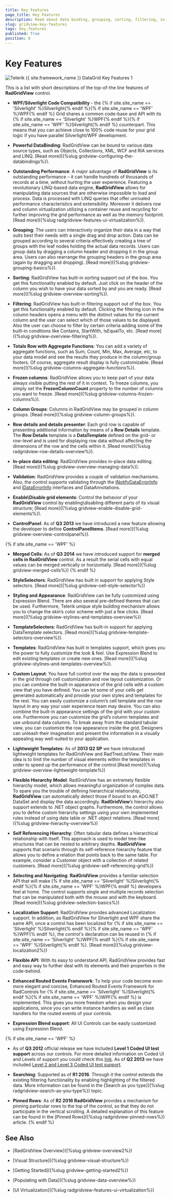 ```yaml
---
title: Key Features
page_title: Key Features
description: Read about data binding, grouping, sorting, filtering, in-place editing, frozen columns and many other key features of RadGridView - Telerik's {{ site.framework_name }} DataGrid.
slug: gridview-key-features
tags: key,features
published: True
position: 0
---
```


# Key Features

![Telerik {{ site.framework_name }} DataGrid Key Features 1](images/RadGridView_KeyFeatures_1.png)

This is a list with short descriptions of the top-of-the line features of __RadGridView__ control.
        
* __WPF/Silverlight Code Compatibility__ - the {% if site.site_name == 'Silverlight' %}Silverlight{% endif %}{% if site.site_name == 'WPF' %}WPF{% endif %} Grid shares a common code-base and API with its {% if site.site_name == 'Silverlight' %}WPF{% endif %}{% if site.site_name == 'WPF' %}Silverlight{% endif %} counterpart. This means that you can achieve close to 100% code reuse for your grid logic if you have parallel Silverlight/WPF development.
            
* __Powerful DataBinding__: RadGridView can be bound to various data source types, such as Objects, Collections, XML, WCF and RIA services and LINQ. [Read more]({%slug gridview-configuring-the-databindings%}).

* __Outstanding Performance__: A major advantage of __RadGridView__ is its outstanding performance – it can handle hundreds of thousands of records at a time, without hurting the user experience. Featuring a revolutionary LINQ-based data engine, __RadGridView__ allows for manipulating data sources that are otherwise impossible to load and process. Data is processed with LINQ queries that offer unrivaled performance characteristics and extensibility. Moreover it delivers row and column virtualization utilizing a container reuse and recycling for further improving the grid performance as well as the memory footprint. [Read more]({%slug radgridview-features-ui-virtualization%}).

* __Grouping__: The users can interactively organize their data in a way that suits best their needs with a single drag and drop action. Data can be grouped according to several criteria effectively creating a tree of groups with the leaf nodes holding the actual data records. Users can group data by dragging a column header and dropping it in the group area. Users can also rearrange the grouping headers in the group area (again by dragging and dropping). [Read more]({%slug gridview-grouping-basics%}).

* __Sorting__: RadGridView has built-in sorting support out of the box. You get this functionality enabled by default. Just click on the header of the column you wish to have your data sorted by and you are ready. [Read more]({%slug gridview-overview-sorting%}).

* __Filtering__: RadGridView has built-in filtering support out of the box. You get this functionality enabled by default. Clicking the filtering icon in the column headers opens a menu with the distinct values for the current column and the user can select which of those values to be displayed. Also the user can choose to filter by certain criteria adding some of the built-in conditions like Contains, StartWith, IsEqualTo, etc. [Read more]({%slug gridview-overview-filtering%}).

* __Totals Row with Aggregate Functions__: You can add a variety of aggregate functions, such as Sum, Count, Min, Max, Average, etc, to your data model and see the results they produce in the column/group footers. Of course, aggregate result display is fully customizable. [Read more]({%slug gridview-columns-aggregate-functions%}).

* __Frozen columns__: RadGridView allows you to keep part of your data always visible putting the rest of it in context. To freeze columns, you simply set the __FrozenColumnCount__ property to the number of columns you want to freeze. [Read more]({%slug gridview-columns-frozen-columns%}).

* __Column Groups__: Columns in RadGridView may be grouped in column groups. [Read more]({%slug gridview-column-groups%}).

* __Row details and details presenter__: Each grid row is capable of presenting additional information by means of a __Row Details__ template. The __Row Details__ template is a __DataTemplate__ defined on the grid- or row-level and is used for displaying row data without affecting the dimensions of the row and the cells within it. [Read more]({%slug radgridview-row-details-overview%}).

* __In-place data editing__: RadGridView provides in-place data editing. [Read more]({%slug gridview-overview-managing-data%}).

* __Validation__: RadGridView provides a couple of validation mechanisms. Also, the control supports validating through the [INotifyDataErrorInfo](https://msdn.microsoft.com/en-us/library/system.componentmodel.inotifydataerrorinfo(v=vs.95).aspx) and [IDataErrorInfo](https://msdn.microsoft.com/en-us/library/system.componentmodel.idataerrorinfo(v=vs.110).aspx) interfaces and DataAnnotations.

* __Enable\Disable grid elements__: Control the behavior of your __RadGridView__ control by enabling\disabling different parts of its visual structure; [Read more]({%slug gridview-enable-disable-grid-elements%}).

* __ControlPanel__: As of __Q3 2013__ we have introduced a new feature allowing the developer to define __ControlPanelItems__. [Read more]({%slug gridview-overview-controlpanel%}).

{% if site.site_name == 'WPF' %}
* __Merged Cells__: As of __Q3 2014__ we have introduced support for __merged cells in RadGridView__ control. As a result the serial cells with equal values can be merged vertically or horizontally. [Read more]({%slug gridview-merged-cells%})
{% endif %}

* __StyleSelectors__: RadGridView has built in support for applying Style selectors. [Read more]({%slug gridview-cell-style-selector%})

* __Styling and Appearance__: RadGridView can be fully customized using Expression Blend. There are also several pre-defined themes that can be used. Furthermore, Telerik unique style building mechanism allows you to change the skin’s color scheme with just a few clicks. [Read more]({%slug gridview-stylines-and-templates-overview%})

* __TemplateSelectors__: RadGridView has built-in support for applying DataTemplate selectors. [Read more]({%slug gridview-template-selectors-overview%}).

* __Templates__: RadGridView has built in templates support, which gives you the power to fully customize the look & feel. Use Expression Blend to edit existing templates or create new ones. [Read more]({%slug gridview-stylines-and-templates-overview%}).

* __Custom Layout__: You have full control over the way the data is presented in the grid through cell customization and row layout customization.  Or you can combine the built-in appearance of the grid cells with a custom view that you have defined. You can let some of your cells get generated automatically and provide your own styles and templates for the rest.
You can easily customize a column’s cell template and the row layout in any way your user experience team may desire. You can also combine the built-in appearance settings of the grid with your custom one. Furthermore you can customize the grid’s column templates and use unbound data columns.
To break away from the standard tabular view, you can customize the row appearance inside the grid. Designers can unleash their imagination and present the information in a visually appealing way well-suited to your application.
            
* __Lightweight Templates__: As of __2013 Q2 SP__ we have introduced lightweight templates for RadGridView and RadTreeListView. Their main idea is to limit the number of visual elements within the templates in order to speed up the performance of the control.[Read more]({%slug gridview-overview-lightweight-template%})

* __Flexible Hierarchy Model__: RadGridView has an extremely flexible hierarchy model, which allows meaningful organization of complex data. To spare you the trouble of defining hierarchical relationship, __RadGridView__ can automatically detect those if bound to an ADO.NET DataSet and display the data accordingly. __RadGridView__’s hierarchy also support extends to .NET object graphs. Furthermore, the control allows you to define custom hierarchy settings using your own implemented rules instead of using data table or .NET object relations. [Read more]({%slug gridview-hierachy-overview%})

* __Self Referencing Hierarchy__: Often tabular data defines a hierarchical relationship with itself. This approach is used to model tree-like structures that can be nested to arbitrary depths. __RadGridView__ supports that scenario through its self-reference hierarchy feature that allows you to define a relation that points back to the same table. For example, consider a Customer object with a collection of related customers. [Read more]({%slug gridview-self-referencing-grid%})

* __Selecting and Navigating__: __RadGridView__ provides a familiar selection API that will make {% if site.site_name == 'Silverlight' %}Silverlight{% endif %}{% if site.site_name == 'WPF' %}WPF{% endif %} developers feel at home. The control supports single and multiple records selection that can be manipulated both with the mouse and with the keyboard. [Read more]({%slug gridview-selection-basics%})

* __Localization Support__: RadGridView provides advanced Localization support.  In addition, as RadGridView for Silverlight and WPF share the same API, once a control has been localized for {% if site.site_name == 'Silverlight' %}Silverlight{% endif %}{% if site.site_name == 'WPF' %}WPF{% endif %}, the control's declaration can be reused in {% if site.site_name == 'Silverlight' %}WPF{% endif %}{% if site.site_name == 'WPF' %}Silverlight{% endif %}. [Read more]({%slug gridview-localization2%})

* __Flexible API__: With its easy to understand API, RadGridView provides fast and easy way to further deal with its elements and their properties in the code-behind.
            
* __Enhanced Routed Events Framework__: To help your code become even more elegant and concise, Enhanced Routed Events Framework for RadControls for {% if site.site_name == 'Silverlight' %}Silverlight{% endif %}{% if site.site_name == 'WPF' %}WPF{% endif %} is implemented. This gives you more freedom when you design your applications, since you can write instance handlers as well as class handlers for the routed events of your controls.
            
* __Expression Blend support__:  All UI Controls can be easily customized using Expression Blend.

{% if site.site_name == 'WPF' %}           
* As of __Q3 2012__ official release we have included __Level 1 Coded UI test support__ across our controls. For more detailed information on Coded UI and Levels of support you could check this
[link](http://blogs.msdn.com/b/visualstudioalm/archive/2011/10/28/coded-ui-test-extension-for-3rd-party-controls-the-basics-explained.aspx).
As of __Q2 2013__ we have included [Level 2 and Level 3 Coded UI test support]( http://blogs.msdn.com/b/visualstudioalm/archive/2011/10/28/coded-ui-test-extension-for-3rd-party-controls-the-basics-explained.aspx).

* __Searching__: Supported as of  __R1 2016__. Through it the control extends the existing filtering functionality by enabling highlighting of the filtered data. More information can be found in the [Search as you type]({%slug radgridview-search-as-you-type%}) topic.

* __Pinned Rows__: As of __R2 2016 RadGridView__ provides a mechanism for pinning particular rows to the top of the control, so that they do not participate in the vertical scrolling. A detailed explanation of this feature can be found in the [Pinned Rows]({%slug radgridview-pinned-rows%}) article.
{% endif %}

## See Also

 * [RadGridView Overview]({%slug gridview-overview2%})

 * [Visual Structure]({%slug gridview-visual-structure%})

 * [Getting Started]({%slug gridview-getting-started2%})

 * [Populating with Data]({%slug gridview-data-overview%})
 
 * [UI Virtualization]({%slug radgridview-features-ui-virtualization%})
